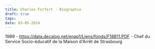 ```yaml
---
title: Charles Forfert - Biographie
draft: true
tags: 
date: 03-05-2024
---
```

1989 - https://data.decalog.net/enap1/Liens/fonds/F18B11.PDF - Chef du Service Socio-éducatif de la Maison d'Arrêt de Strasbourg 
